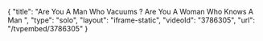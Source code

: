 {
    "title": "Are You A Man Who Vacuums ? Are You A Woman Who Knows A Man ",
    "type": "solo",
    "layout": "iframe-static",
    "videoId": "3786305",
    "url": "\/tvpembed\/3786305"
}